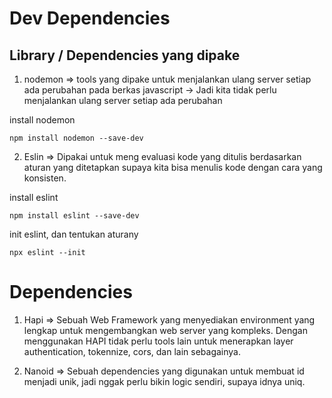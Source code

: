 
# Dev Dependencies
## Library / Dependencies yang dipake
1. nodemon => tools yang dipake untuk menjalankan ulang server setiap ada perubahan pada berkas javascript -> Jadi kita tidak perlu menjalankan ulang server setiap ada perubahan

install nodemon
```
npm install nodemon --save-dev
```

2. Eslin => Dipakai untuk meng evaluasi kode yang ditulis berdasarkan aturan yang ditetapkan supaya kita bisa menulis kode dengan cara yang konsisten.

install eslint
```
npm install eslint --save-dev
```

init eslint, dan tentukan aturany
```
npx eslint --init
```

# Dependencies
1. Hapi => Sebuah Web Framework yang menyediakan environment yang lengkap untuk mengembangkan web server yang kompleks. Dengan menggunakan HAPI tidak perlu tools lain untuk menerapkan layer authentication, tokennize, cors, dan lain sebagainya.

2. Nanoid => Sebuah dependencies yang digunakan untuk membuat id menjadi unik, jadi nggak perlu bikin logic sendiri, supaya idnya uniq.


